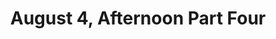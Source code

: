 ---
layout: manifest
title: August 4, Afternoon Part Four
manifest_name: august-4-afternoon-part-four

---